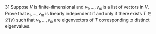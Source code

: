 31 Suppose $V$ is finite-dimensional and $v_{1}, \ldots, v_{m}$ is a list of vectors in $V$. Prove that $v_{1}, \ldots, v_{m}$ is linearly independent if and only if there exists $T \in \mathcal{L}(V)$ such that $v_{1}, \ldots, v_{m}$ are eigenvectors of $T$ corresponding to distinct eigenvalues.
